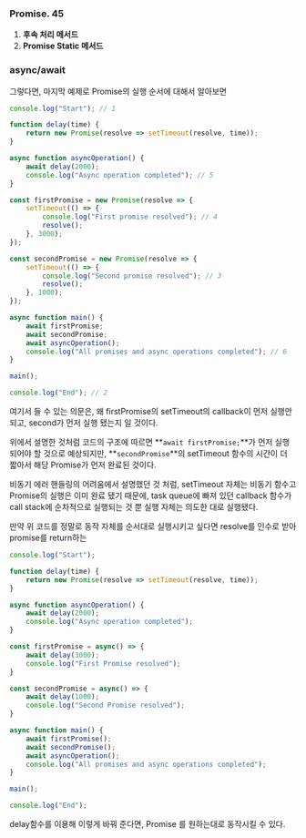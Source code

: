 ### Promise. 45

1. **후속 처리 메서드**
1. **Promise Static 메서드**

### async/await

그렇다면, 마지막 예제로 Promise의 실행 순서에 대해서 알아보면

```jsx
console.log("Start"); // 1

function delay(time) {
    return new Promise(resolve => setTimeout(resolve, time));
}

async function asyncOperation() {
    await delay(2000);
    console.log("Async operation completed"); // 5
}

const firstPromise = new Promise(resolve => {
    setTimeout(() => {
        console.log("First promise resolved"); // 4
        resolve();
    }, 3000);
});

const secondPromise = new Promise(resolve => {
    setTimeout(() => {
        console.log("Second promise resolved"); // 3
        resolve();
    }, 1000);
});

async function main() {
    await firstPromise;
    await secondPromise;
    await asyncOperation();
    console.log("All promises and async operations completed"); // 6
}

main();

console.log("End"); // 2
```

여기서 들 수 있는 의문은, 왜 firstPromise의 setTimeout의 callback이 먼저 실행안되고, second가 먼저 실행 됐는지 일 것이다.

위에서 설명한 것처럼 코드의 구조에 따르면 **`await firstPromise;`**가 먼저 실행되어야 할 것으로 예상되지만, **`secondPromise`**의 setTimeout 함수의 시간이 더 짧아서 해당 Promise가 먼저 완료된 것이다.

비동기 에러 핸들링의 어려움에서 설명했던 것 처럼, setTimeout 자체는 비동기 함수고 Promise의 실행은 이미 완료 됐기 때문에, task queue에 빠져 있던 callback 함수가 call stack에 순차적으로 실행되는 것 뿐 실행 자체는 의도한 대로 실행됐다.

만약 위 코드를 정말로 동작 자체를 순서대로 실행시키고 싶다면 resolve를 인수로 받아 promise를 return하는 

```jsx
console.log("Start");

function delay(time) {
    return new Promise(resolve => setTimeout(resolve, time));
}

async function asyncOperation() {
    await delay(2000);
    console.log("Async operation completed");
}

const firstPromise = async() => {
    await delay(3000);
    console.log("First Promise resolved");
}

const secondPromise = async() => {
    await delay(1000);
    console.log("Second Promise resolved");
}

async function main() {
    await firstPromise();
    await secondPromise();
    await asyncOperation();
    console.log("All promises and async operations completed");
}

main();

console.log("End");
```

delay함수를 이용해 이렇게 바꿔 준다면, Promise 를 원하는대로 동작시킬 수 있다.